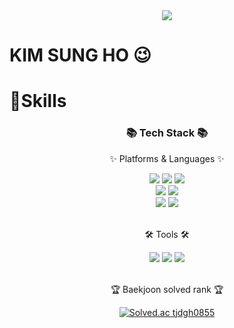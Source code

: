 <div align="center">
    <img src="https://capsule-render.vercel.app/api?type=waving&color=auto&height=200&section=header&text=Banana-Master&fontSize=80">
</div>

# KIM SUNG HO 😉

# 💪Skills

<div align=center>
	<h3>📚 Tech Stack 📚</h3>
	<p>✨ Platforms & Languages ✨</p>
</div>

<div align="center">
    <img src = "https://img.shields.io/badge/HTML5-E34F26.svg?&style=for-the-badge&logo=HTML5&logoColor=white">
    <img src = "https://img.shields.io/badge/CSS3-1572B6.svg?&style=for-the-badge&logo=CSS3&logoColor=white">
    <img src = "https://img.shields.io/badge/JavaScript-F7DF1E.svg?&style=for-the-badge&logo=JavaScript&logoColor=white">
</div>
<div align="center">
    <img src = "https://img.shields.io/badge/Java-007396.svg?&style=for-the-badge&logo=Java&logoColor=white">
    <img src = "https://img.shields.io/badge/Spring-6DB33F.svg?&style=for-the-badge&logo=Spring&logoColor=white">
</div>
<div align="center">
    <img src = "https://img.shields.io/badge/Slack-4A154B.svg?&style=for-the-badge&logo=Slack&logoColor=white">
    <img src = "https://img.shields.io/badge/Notion-000000.svg?&style=for-the-badge&logo=Notion&logoColor=white">
</div>
<br>
<div align=center>
	<p>🛠 Tools 🛠</p>
</div>
<div align="center">
    <img src = "https://img.shields.io/badge/Git-F05032.svg?&style=for-the-badge&logo=Git&logoColor=white">
    <img src = "https://img.shields.io/badge/IntelliJ%20IDEA-000000.svg?&style=for-the-badge&logo=IntelliJ%20IDEA&logoColor=white">
    <img src = "https://img.shields.io/badge/Eclipse%20IDE-2C2255.svg?&style=for-the-badge&logo=Eclipse%20IDE&logoColor=white">
</div>

<br>
<div align=center>
    <p>🏆 Baekjoon solved rank 🏆</p>
    
[![Solved.ac tjdgh0855](http://mazassumnida.wtf/api/v2/generate_badge?boj=tjdgh0855)](https://solved.ac/tjdgh0855)
    
</div>
